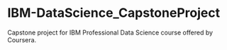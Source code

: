 # IBM-DataScience_CapstoneProject
Capstone project for IBM Professional Data Science course offered by Coursera.

